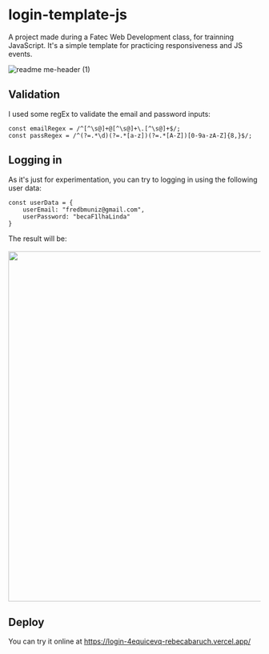 # login-template-js
A project made during a Fatec Web Development class, for trainning JavaScript. It's a simple template for practicing responsiveness and JS events.

![readme me-header (1)](https://user-images.githubusercontent.com/71520936/226642439-24469587-fea8-497d-83a9-4196c3582852.svg)

## Validation
I used some regEx to validate the email and password inputs:
```
const emailRegex = /^[^\s@]+@[^\s@]+\.[^\s@]+$/;
const passRegex = /^(?=.*\d)(?=.*[a-z])(?=.*[A-Z])[0-9a-zA-Z]{8,}$/;
```

## Logging in
As it's just for experimentation, you can try to logging in using the following user data:
```
const userData = {
    userEmail: "fredbmuniz@gmail.com",
    userPassword: "becaF1lhaLinda"
}
```

The result will be: <br><br>
<img src="https://user-images.githubusercontent.com/71520936/226647144-465ee4ef-e570-4b36-8dd7-e8c38ccf8ffe.svg" width="700px" />

## Deploy
You can try it online at https://login-4equicevq-rebecabaruch.vercel.app/ 
